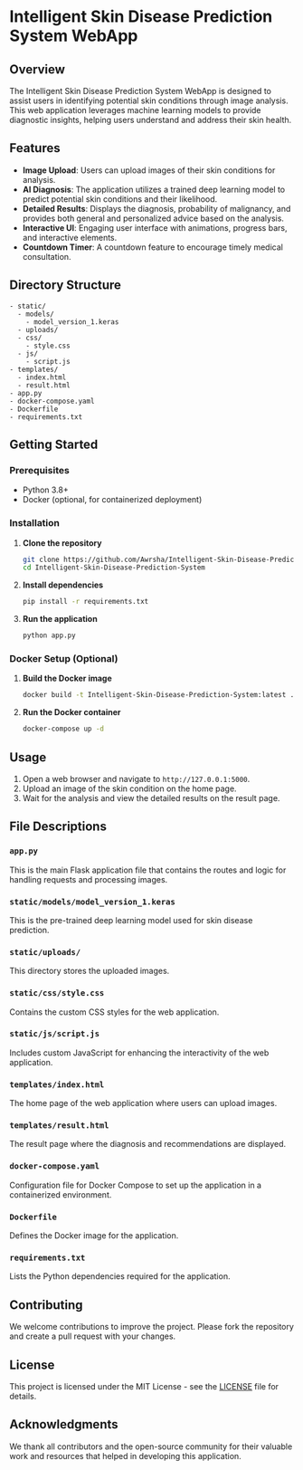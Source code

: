 # Intelligent Skin Disease Prediction System WebApp

## Overview
The Intelligent Skin Disease Prediction System WebApp is designed to assist users in identifying potential skin conditions through image analysis. This web application leverages machine learning models to provide diagnostic insights, helping users understand and address their skin health.

## Features
- **Image Upload**: Users can upload images of their skin conditions for analysis.
- **AI Diagnosis**: The application utilizes a trained deep learning model to predict potential skin conditions and their likelihood.
- **Detailed Results**: Displays the diagnosis, probability of malignancy, and provides both general and personalized advice based on the analysis.
- **Interactive UI**: Engaging user interface with animations, progress bars, and interactive elements.
- **Countdown Timer**: A countdown feature to encourage timely medical consultation.

## Directory Structure
```
- static/
  - models/
    - model_version_1.keras
  - uploads/
  - css/
    - style.css
  - js/
    - script.js
- templates/
  - index.html
  - result.html
- app.py
- docker-compose.yaml
- Dockerfile
- requirements.txt
```

## Getting Started

### Prerequisites
- Python 3.8+
- Docker (optional, for containerized deployment)

### Installation

1. **Clone the repository**
   ```bash
   git clone https://github.com/Awrsha/Intelligent-Skin-Disease-Prediction-System.git
   cd Intelligent-Skin-Disease-Prediction-System
   ```

2. **Install dependencies**
   ```bash
   pip install -r requirements.txt
   ```

3. **Run the application**
   ```bash
   python app.py
   ```

### Docker Setup (Optional)
1. **Build the Docker image**
   ```bash
   docker build -t Intelligent-Skin-Disease-Prediction-System:latest .
   ```

2. **Run the Docker container**
   ```bash
   docker-compose up -d
   ```

## Usage
1. Open a web browser and navigate to `http://127.0.0.1:5000`.
2. Upload an image of the skin condition on the home page.
3. Wait for the analysis and view the detailed results on the result page.

## File Descriptions

### `app.py`
This is the main Flask application file that contains the routes and logic for handling requests and processing images.

### `static/models/model_version_1.keras`
This is the pre-trained deep learning model used for skin disease prediction.

### `static/uploads/`
This directory stores the uploaded images.

### `static/css/style.css`
Contains the custom CSS styles for the web application.

### `static/js/script.js`
Includes custom JavaScript for enhancing the interactivity of the web application.

### `templates/index.html`
The home page of the web application where users can upload images.

### `templates/result.html`
The result page where the diagnosis and recommendations are displayed.

### `docker-compose.yaml`
Configuration file for Docker Compose to set up the application in a containerized environment.

### `Dockerfile`
Defines the Docker image for the application.

### `requirements.txt`
Lists the Python dependencies required for the application.

## Contributing
We welcome contributions to improve the project. Please fork the repository and create a pull request with your changes.

## License
This project is licensed under the MIT License - see the [LICENSE](LICENSE) file for details.

## Acknowledgments
We thank all contributors and the open-source community for their valuable work and resources that helped in developing this application.
